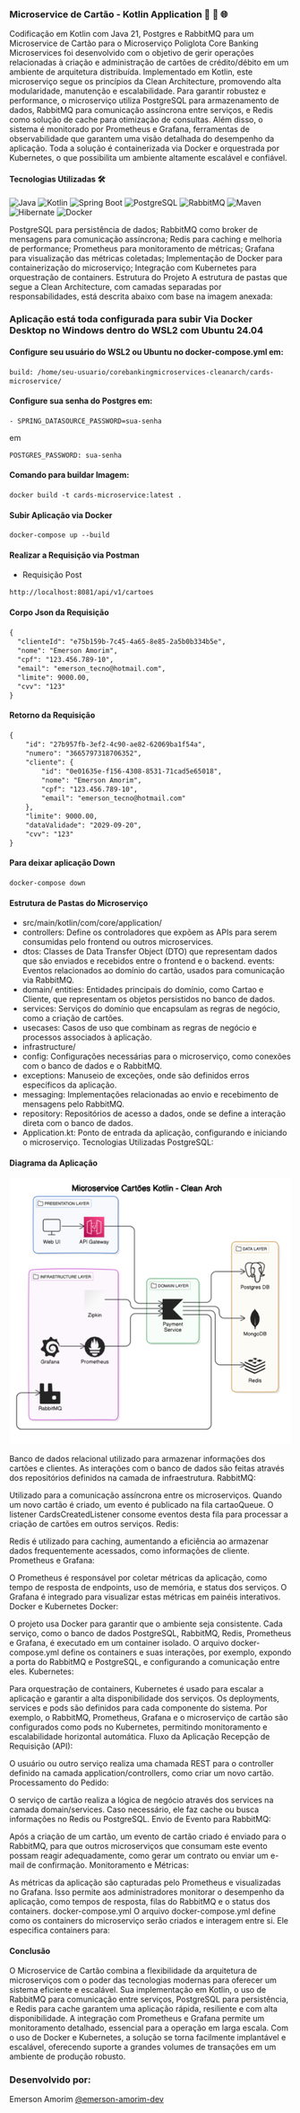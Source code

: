 ### Microservice de Cartão - Kotlin Application 🚀 🔄 🌐
Codificação em Kotlin com Java 21, Postgres e RabbitMQ para um Microservice de Cartão para o Microserviço Poliglota
Core Banking Microservices foi desenvolvido com o objetivo de gerir operações relacionadas à criação e administração de cartões de crédito/débito em um ambiente de arquitetura distribuída. Implementado em Kotlin, este microserviço segue os princípios da Clean Architecture, promovendo alta modularidade, manutenção e escalabilidade. Para garantir robustez e performance, o microserviço utiliza PostgreSQL para armazenamento de dados, RabbitMQ para comunicação assíncrona entre serviços, e Redis como solução de cache para otimização de consultas. Além disso, o sistema é monitorado por Prometheus e Grafana, ferramentas de observabilidade que garantem uma visão detalhada do desempenho da aplicação. Toda a solução é containerizada via Docker e orquestrada por Kubernetes, o que possibilita um ambiente altamente escalável e confiável.


#### Tecnologias Utilizadas 🛠️
![Java](https://img.shields.io/badge/-Java-F89820?style=for-the-badge&logo=java&logoColor=white)
![Kotlin](https://img.shields.io/badge/-Kotlin-7F52FF?style=for-the-badge&logo=kotlin&logoColor=white)
![Spring Boot](https://img.shields.io/badge/-Spring%20Boot-6DB33F?style=for-the-badge&logo=spring-boot&logoColor=white)
![PostgreSQL](https://img.shields.io/badge/-PostgreSQL-4169E1?style=for-the-badge&logo=postgresql&logoColor=white)
![RabbitMQ](https://img.shields.io/badge/-RabbitMQ-FF6600?style=for-the-badge&logo=rabbitmq&logoColor=white)
![Maven](https://img.shields.io/badge/-Maven-C71A36?style=for-the-badge&logo=apache-maven&logoColor=white)
![Hibernate](https://img.shields.io/badge/-Hibernate-59666C?style=for-the-badge&logo=hibernate&logoColor=white)
![Docker](https://img.shields.io/badge/-Docker-2496ED?style=for-the-badge&logo=docker&logoColor=white)

PostgreSQL para persistência de dados;
RabbitMQ como broker de mensagens para comunicação assíncrona;
Redis para caching e melhoria de performance;
Prometheus para monitoramento de métricas;
Grafana para visualização das métricas coletadas;
Implementação de Docker para containerização do microserviço;
Integração com Kubernetes para orquestração de containers.
Estrutura do Projeto
A estrutura de pastas que segue a Clean Architecture, com camadas separadas por responsabilidades, está descrita abaixo com base na imagem anexada:

### Aplicação está toda configurada para subir Via Docker Desktop no Windows dentro do WSL2 com Ubuntu 24.04

#### Configure seu usuário do WSL2 ou Ubuntu no docker-compose.yml em:

```
build: /home/seu-usuario/corebankingmicroservices-cleanarch/cards-microservice/
```

#### Configure sua senha do Postgres em:

```
- SPRING_DATASOURCE_PASSWORD=sua-senha
```
em

```
POSTGRES_PASSWORD: sua-senha
```


#### Comando para buildar Imagem:

``` 
docker build -t cards-microservice:latest .
``` 

#### Subir Aplicação via Docker

``` 
docker-compose up --build

```

#### Realizar a Requisição via Postman

- Requisição Post

```
http://localhost:8081/api/v1/cartoes

```
#### Corpo Json da Requisição

```
{
  "clienteId": "e75b159b-7c45-4a65-8e85-2a5b0b334b5e",
  "nome": "Emerson Amorim",
  "cpf": "123.456.789-10",
  "email": "emerson_tecno@hotmail.com",
  "limite": 9000.00,
  "cvv": "123"
}
```

#### Retorno da Requisição

```
{
    "id": "27b957fb-3ef2-4c90-ae82-62069ba1f54a",
    "numero": "3665797318706352",
    "cliente": {
        "id": "0e01635e-f156-4308-8531-71cad5e65018",
        "nome": "Emerson Amorim",
        "cpf": "123.456.789-10",
        "email": "emerson_tecno@hotmail.com"
    },
    "limite": 9000.00,
    "dataValidade": "2029-09-20",
    "cvv": "123"
}
```

#### Para deixar aplicação Down

```
docker-compose down
```


#### Estrutura de Pastas do Microserviço

- src/main/kotlin/com/core/application/
- controllers: Define os controladores que expõem as APIs para serem consumidas pelo frontend ou outros microservices.
- dtos: Classes de Data Transfer Object (DTO) que representam dados que são enviados e recebidos entre o frontend e o backend.
events: Eventos relacionados ao domínio do cartão, usados para comunicação via RabbitMQ.
- domain/
entities: Entidades principais do domínio, como Cartao e Cliente, que representam os objetos persistidos no banco de dados.
- services: Serviços do domínio que encapsulam as regras de negócio, como a criação de cartões.
- usecases: Casos de uso que combinam as regras de negócio e processos associados à aplicação.
- infrastructure/
- config: Configurações necessárias para o microserviço, como conexões com o banco de dados e o RabbitMQ.
- exceptions: Manuseio de exceções, onde são definidos erros específicos da aplicação.
- messaging: Implementações relacionadas ao envio e recebimento de mensagens pelo RabbitMQ.
- repository: Repositórios de acesso a dados, onde se define a interação direta com o banco de dados.
- Application.kt: Ponto de entrada da aplicação, configurando e iniciando o microserviço.
Tecnologias Utilizadas
PostgreSQL:

#### Diagrama da Aplicação

![](https://raw.githubusercontent.com/emersonamorim-dev/CoreBankingMicroservices-CleanArch/refs/heads/main/Diagrama/Diagrama-Microservico-Cartao-Kotlin.png)

Banco de dados relacional utilizado para armazenar informações dos cartões e clientes. As interações com o banco de dados são feitas através dos repositórios definidos na camada de infraestrutura.
RabbitMQ:

Utilizado para a comunicação assíncrona entre os microserviços. Quando um novo cartão é criado, um evento é publicado na fila cartaoQueue.
O listener CardsCreatedListener consome eventos desta fila para processar a criação de cartões em outros serviços.
Redis:

Redis é utilizado para caching, aumentando a eficiência ao armazenar dados frequentemente acessados, como informações de cliente.
Prometheus e Grafana:

O Prometheus é responsável por coletar métricas da aplicação, como tempo de resposta de endpoints, uso de memória, e status dos serviços.
O Grafana é integrado para visualizar estas métricas em painéis interativos.
Docker e Kubernetes
Docker:

O projeto usa Docker para garantir que o ambiente seja consistente. Cada serviço, como o banco de dados PostgreSQL, RabbitMQ, Redis, Prometheus e Grafana, é executado em um container isolado.
O arquivo docker-compose.yml define os containers e suas interações, por exemplo, expondo a porta do RabbitMQ e PostgreSQL, e configurando a comunicação entre eles.
Kubernetes:

Para orquestração de containers, Kubernetes é usado para escalar a aplicação e garantir a alta disponibilidade dos serviços. Os deployments, services e pods são definidos para cada componente do sistema.
Por exemplo, o RabbitMQ, Prometheus, Grafana e o microserviço de cartão são configurados como pods no Kubernetes, permitindo monitoramento e escalabilidade horizontal automática.
Fluxo da Aplicação
Recepção de Requisição (API):

O usuário ou outro serviço realiza uma chamada REST para o controller definido na camada application/controllers, como criar um novo cartão.
Processamento do Pedido:

O serviço de cartão realiza a lógica de negócio através dos services na camada domain/services. Caso necessário, ele faz cache ou busca informações no Redis ou PostgreSQL.
Envio de Evento para RabbitMQ:

Após a criação de um cartão, um evento de cartão criado é enviado para o RabbitMQ, para que outros microserviços que consumam este evento possam reagir adequadamente, como gerar um contrato ou enviar um e-mail de confirmação.
Monitoramento e Métricas:

As métricas da aplicação são capturadas pelo Prometheus e visualizadas no Grafana. Isso permite aos administradores monitorar o desempenho da aplicação, como tempos de resposta, filas do RabbitMQ e o status dos containers.
docker-compose.yml
O arquivo docker-compose.yml define como os containers do microserviço serão criados e interagem entre si. Ele especifica containers para:


#### Conclusão
O Microservice de Cartão combina a flexibilidade da arquitetura de microserviços com o poder das tecnologias modernas para oferecer um sistema eficiente e escalável. Sua implementação em Kotlin, o uso de RabbitMQ para comunicação entre serviços, PostgreSQL para persistência, e Redis para cache garantem uma aplicação rápida, resiliente e com alta disponibilidade. A integração com Prometheus e Grafana permite um monitoramento detalhado, essencial para a operação em larga escala. Com o uso de Docker e Kubernetes, a solução se torna facilmente implantável e escalável, oferecendo suporte a grandes volumes de transações em um ambiente de produção robusto.

### Desenvolvido por:
Emerson Amorim [@emerson-amorim-dev](https://www.linkedin.com/in/emerson-amorim-dev/)
